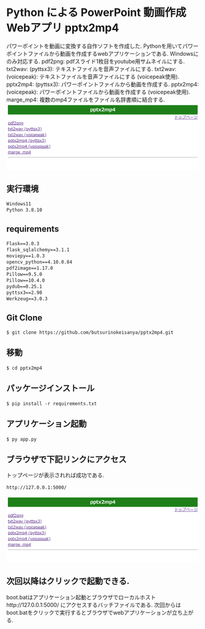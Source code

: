 # Python による PowerPoint 動画作成 Webアプリ pptx2mp4

パワーポイントを動画に変換する自作ソフトを作成した. Pythonを用いてパワーポイントファイルから動画を作成するwebアプリケーションである. Windowsにのみ対応する.
pdf2png: pdfスライド1枚目をyoutube用サムネイルにする.
txt2wav: (pyttsx3): テキストファイルを音声ファイルにする.
txt2wav: (voicepeak): テキストファイルを音声ファイルにする (voicepeak使用).
pptx2mp4: (pyttsx3): パワーポイントファイルから動画を作成する.
pptx2mp4: (voicepeak): パワーポイントファイルから動画を作成する (voicepeak使用).
marge_mp4: 複数のmp4ファイルをファイル名辞書順に結合する.
![トップ画面](top.png)

## 実行環境
```
Windows11
Python 3.8.10
```

## requirements
```
Flask==3.0.3
flask_sqlalchemy==3.1.1
moviepy==1.0.3
opencv_python==4.10.0.84
pdf2image==1.17.0
Pillow==9.5.0
Pillow==10.4.0
pydub==0.25.1
pyttsx3==2.90
Werkzeug==3.0.3
```
## Git Clone

```
$ git clone https://github.com/butsurinokeisanya/pptx2mp4.git

```

## 移動
```
$ cd pptx2mp4
```
## パッケージインストール

```
$ pip install -r requirements.txt
```


## アプリケーション起動

```
$ py app.py
```

## ブラウザで下記リンクにアクセス
トップページが表示されれば成功である.
```
http://127.0.0.1:5000/
```
![トップ画面](top.png)
## 次回以降はクリックで起動できる.
boot.batはアプリケーション起動とブラウザでローカルホストhttp://127.0.0.1:5000/ にアクセスするバッチファイルである. 次回からはboot.batをクリックで実行するとブラウザでwebアプリケーションが立ち上がる.